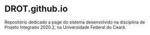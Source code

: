 # DROT.github.io
Repositório dedicado a page do sistema desenvolvido na disciplina de Projeto Integrado 2020.2, na Universidade Federal do Ceará.
